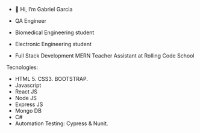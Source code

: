 - 👋 Hi, I’m Gabriel Garcia

- QA Engineer
- Biomedical Engineering student
- Electronic Engineering student
- Full Stack Development MERN Teacher Assistant at Rolling Code School 

Tecnologies: 
- HTML 5. CSS3. BOOTSTRAP.
- Javascript
- React JS
- Node JS
- Express JS
- Mongo DB
- C#
- Automation Testing: Cypress & Nunit.

<!---
gabogarcia1/gabogarcia1 is a ✨ special ✨ repository because its `README.md` (this file) appears on your GitHub profile.
You can click the Preview link to take a look at your changes.
--->
